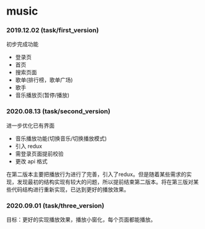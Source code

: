 <!--
 * @Author: FBB
 * @Date: 2019-08-13 21:34:54
 * @LastEditors: FBB
 * @LastEditTime: 2020-08-13 22:17:14
 * @Description:
-->

# music

### 2019.12.02 (task/first_version)

初步完成功能

- 登录页
- 首页
- 搜索页面
- 歌单(排行榜，歌单广场)
- 歌手
- 音乐播放页(暂停/播放)

### 2020.08.13 (task/second_version)

进一步优化已有界面

- 音乐播放功能(切换音乐/切换播放模式)
- 引入 redux
- 需登录页面提前校验
- 更改 api 格式

在第二版本主要把播放行为进行了完善，引入了redux。但是随着某些需求的实现，发现最初的结构实现有较大的问题，所以提前结束第二版本。将在第三版对某些代码结构进行重新实现，已达到更好的播放效果。

### 2020.09.01 (task/three_version)
目标：更好的实现播放效果，播放小窗化，每个页面都能播放。